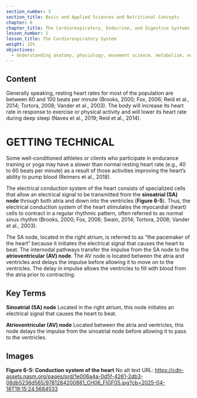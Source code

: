 ```yaml
---
section_number: 3
section_title: Basic and Applied Sciences and Nutritional Concepts
chapter: 6
chapter_title: The Cardiorespiratory, Endocrine, and Digestive Systems
lesson_number: 1
lesson_title: The Cardiorespiratory System
weight: 15%
objectives:
  - Understanding anatomy, physiology, movement science, metabolism, nutrition, and supplementation.
---
```


## Content
Generally speaking, resting heart rates for most of the population are between 60 and 100 beats per minute (Brooks, 2000; Fox, 2006; Reid et al., 2014; Tortora, 2008; Vander et al., 2003). The body will increase its heart rate in response to exercise or physical activity and will lower its heart rate during deep sleep (Naves et al., 2019; Reid et al., 2014).

# GETTING TECHNICAL

Some well-conditioned athletes or clients who participate in endurance training or yoga may have a slower than normal resting heart rate (e.g., 40 to 60 beats per minute) as a result of those activities improving the heart’s ability to pump blood (Reimers et al., 2018).

The electrical conduction system of the heart consists of specialized cells that allow an electrical signal to be transmitted from the **sinoatrial (SA) node** through both atria and down into the ventricles (**Figure 6-5**). Thus, the electrical conduction system of the heart stimulates the myocardial (heart) cells to contract in a regular rhythmic pattern, often referred to as normal sinus rhythm (Brooks, 2000; Fox, 2006; Swain, 2014; Tortora, 2008; Vander et al., 2003).

The SA node, located in the right atrium, is referred to as “the pacemaker of the heart” because it initiates the electrical signal that causes the heart to beat. The internodal pathways transfer the impulse from the SA node to the **atrioventricular (AV) node**. The AV node is located between the atria and ventricles and delays the impulse before allowing it to move on to the ventricles. The delay in impulse allows the ventricles to fill with blood from the atria prior to contracting.

## Key Terms

**Sinoatrial (SA) node**
Located in the right atrium, this node initiates an electrical signal that causes the heart to beat.

**Atrioventricular (AV) node**
Located between the atria and ventricles, this node delays the impulse from the sinoatrial node before allowing it to pass to the ventricles.

## Images

**Figure 6-5: Conduction system of the heart**
No alt text
URL: https://cdn-assets.nasm.org/pages/prd/1e006a4a-0d5f-4261-2db3-08db5236d565/9781284200881_CH06_FIGF05.jpg?cb=2025-04-18T19:15:24.5684533